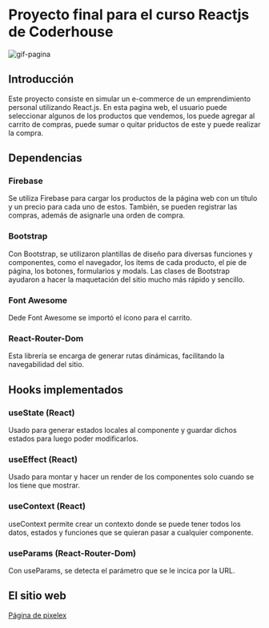 # Proyecto final para el curso Reactjs de Coderhouse

![gif-pagina]()

## Introducción

Este proyecto consiste en simular un e-commerce de un emprendimiento personal utilizando React.js. En esta pagina web, el usuario puede seleccionar algunos de los productos que vendemos, los puede agregar al carrito de compras, puede sumar o quitar priductos de este y puede realizar la compra.

## Dependencias

### Firebase
Se utiliza Firebase para cargar los productos de la página web con un título y un precio para cada uno de estos. También, se pueden registrar las compras, además de asignarle una orden de compra.

### Bootstrap
Con Bootstrap, se utilizaron plantillas de diseño para diversas funciones y componentes, como el navegador, los items de cada producto, el pie de página, los botones, formularios y modals. Las clases de Bootstrap ayudaron a hacer la maquetación del sitio mucho más rápido y sencillo.

### Font Awesome
Dede Font Awesome se importó el ícono para el carrito.

### React-Router-Dom
Esta librería se encarga de generar rutas dinámicas, facilitando la navegabilidad del sitio.


## Hooks implementados

### useState (React)
Usado para generar estados locales al componente y guardar dichos estados para luego poder modificarlos.

### useEffect (React)
Usado para montar y hacer un render de los componentes solo cuando se los tiene que mostrar.

### useContext (React)
useContext permite crear un contexto donde se puede tener todos los datos, estados y funciones que se quieran pasar a cualquier componente.

### useParams (React-Router-Dom)
Con useParams, se detecta el parámetro que se le incica por la URL.

## El sitio web
[Página de pixelex]()
